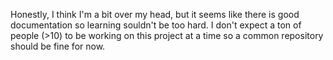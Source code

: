 Honestly, I think I'm a bit over my head, but it seems like there is good documentation so learning souldn't be too hard. I don't expect a ton of people (>10) to be working on this project at a time so a common repository should be fine for now.
